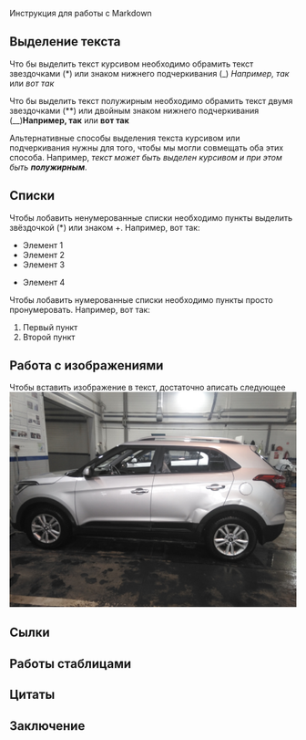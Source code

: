 Инструкция для работы с Markdown

## Выделение текста

Что бы выделить текст курсивом необходимо обрамить текст  звездочками (*) или знаком нижнего подчеркивания (_) *Например, так* или _вот так_

Что бы выделить текст полужирным необходимо обрамить текст двумя  звездочками (**) или двойным знаком нижнего подчеркивания (__)**Например, так** или __вот так__

Альтернативные способы выделения текста курсивом или подчеркивания нужны для того, чтобы мы могли совмещать оба этих способа. Например, _текст может быть выделен курсивом и при этом быть **полужирным**_.


## Списки

Чтобы лобавить ненумерованные списки необходимо пункты выделить звёздочкой (*) или знаком +.
Например, вот так:
* Элемент 1
* Элемент 2
* Элемент 3
+ Элемент 4

Чтобы лобавить нумерованные списки необходимо пункты просто пронумеровать.
Например, вот так:
1. Первый пункт
2. Второй пункт



## Работа с изображениями

Чтобы вставить изображение в текст, достаточно аписать следующее
![bibika](IMG_bibika.jpg)

## Сылки

## Работы стаблицами

## Цитаты

## Заключение
